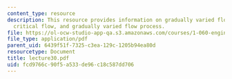 ```yaml
---
content_type: resource
description: This resource provides information on gradually varied flow profiles,
  critical flow, and gradually varied flow process.
file: https://ol-ocw-studio-app-qa.s3.amazonaws.com/courses/1-060-engineering-mechanics-ii-spring-2006/fcd9766c90f5a533de96c18c587dd706_lecture30.pdf
file_type: application/pdf
parent_uid: 6439f51f-7325-c3ea-129c-1205b94ea80d
resourcetype: Document
title: lecture30.pdf
uid: fcd9766c-90f5-a533-de96-c18c587dd706
---
```

